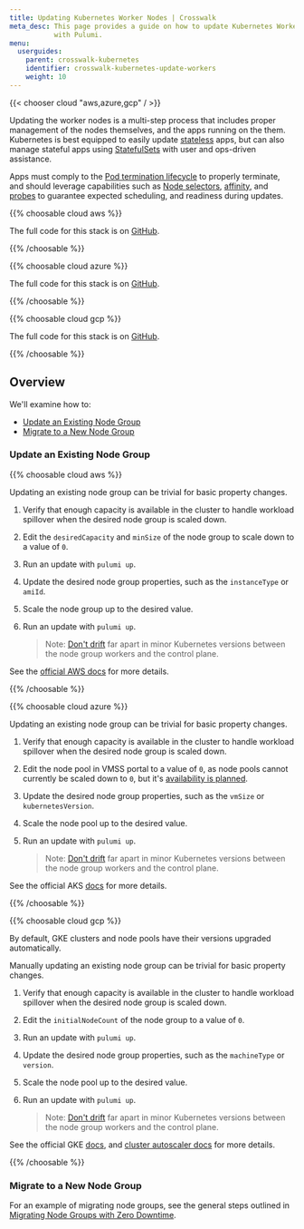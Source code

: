 ```yaml
---
title: Updating Kubernetes Worker Nodes | Crosswalk
meta_desc: This page provides a guide on how to update Kubernetes Worker Nodes
           with Pulumi.
menu:
  userguides:
    parent: crosswalk-kubernetes
    identifier: crosswalk-kubernetes-update-workers
    weight: 10
---
```


{{< chooser cloud "aws,azure,gcp" / >}}

Updating the worker nodes is a multi-step process that includes proper management
of the nodes themselves, and the apps running on the them. Kubernetes is best
equipped to easily update [stateless][k8s-stateless] apps, but can also manage
stateful apps using [StatefulSets][k8s-stateful] with user and ops-driven
assistance.

Apps must comply to the [Pod termination lifecycle][k8s-term-lifecyce] to
properly terminate, and should leverage capabilities such as [Node selectors][k8s-node-selectors],
[affinity][k8s-affinity], and [probes][k8s-probes] to guarantee expected
scheduling, and readiness during updates.

{{% choosable cloud aws %}}

The full code for this stack is on [GitHub](https://github.com/pulumi/kubernetes-guides/tree/master/aws/03-cluster-configuration).

{{% /choosable %}}

{{% choosable cloud azure %}}

The full code for this stack is on [GitHub](https://github.com/pulumi/kubernetes-guides/tree/master/azure/03-cluster-configuration).

{{% /choosable %}}

{{% choosable cloud gcp %}}

The full code for this stack is on [GitHub](https://github.com/pulumi/kubernetes-guides/tree/master/gcp/03-cluster-configuration).

{{% /choosable %}}

## Overview

We'll examine how to:

* [Update an Existing Node Group](#update-an-existing-node-group)
* [Migrate to a New Node Group](#migrate-to-a-new-node-group)

### Update an Existing Node Group

{{% choosable cloud aws %}}

Updating an existing node group can be trivial for basic property changes.

1. Verify that enough capacity is available in the cluster to handle workload
   spillover when the desired node group is scaled down.
1. Edit the `desiredCapacity` and `minSize` of the node group to scale down to
   a value of `0`.
1. Run an update with `pulumi up`.
1. Update the desired node group properties, such as the `instanceType` or `amiId`.
1. Scale the node group up to the desired value.
1. Run an update with `pulumi up`.

   > Note: [Don't drift][k8s-version-skew] far apart in minor Kubernetes versions between
   > the node group workers and the control plane.

See the [official AWS docs][aws-update-ng] for more details.

[k8s-version-skew]: https://kubernetes.io/docs/setup/release/version-skew-policy/#supported-version-skew
[aws-update-ng]: https://docs.aws.amazon.com/eks/latest/userguide/update-stack.html

{{% /choosable %}}

{{% choosable cloud azure %}}

Updating an existing node group can be trivial for basic property changes.

1. Verify that enough capacity is available in the cluster to handle workload
   spillover when the desired node group is scaled down.
1. Edit the node pool in VMSS portal to a value of `0`, as node pools cannot
   currently be scaled down to `0`, but it's [availability is planned][aks-scaledown].
1. Update the desired node group properties, such as the `vmSize` or
   `kubernetesVersion`.
1. Scale the node pool up to the desired value.
1. Run an update with `pulumi up`.

   > Note: [Don't drift][k8s-version-skew] far apart in minor Kubernetes versions between
   > the node group workers and the control plane.

See the official AKS [docs][aks-upgrade-docs] for more details.

[aks-scaledown]: https://github.com/Azure/AKS/issues/1050
[k8s-version-skew]: https://kubernetes.io/docs/setup/release/version-skew-policy/#supported-version-skew
[aks-upgrade-docs]: https://docs.microsoft.com/en-us/azure/aks/upgrade-cluster

{{% /choosable %}}

{{% choosable cloud gcp %}}

By default, GKE clusters and node pools have their versions upgraded automatically.

Manually updating an existing node group can be trivial for basic property changes.

1. Verify that enough capacity is available in the cluster to handle workload
   spillover when the desired node group is scaled down.
1. Edit the `initialNodeCount` of the node group to a value of `0`.
1. Run an update with `pulumi up`.
1. Update the desired node group properties, such as the `machineType` or
   `version`.
1. Scale the node pool up to the desired value.
1. Run an update with `pulumi up`.

   > Note: [Don't drift][k8s-version-skew] far apart in minor Kubernetes versions between
   > the node group workers and the control plane.

See the official GKE [docs][gke-upgrade-docs], and [cluster autoscaler docs][gke-autoscaler] for more details.

[k8s-version-skew]: https://kubernetes.io/docs/setup/release/version-skew-policy/#supported-version-skew
[gke-upgrade-docs]: https://cloud.google.com/kubernetes-engine/docs/how-to/upgrading-a-cluster
[gke-autoscaler]: https://cloud.google.com/kubernetes-engine/docs/concepts/cluster-autoscaler

{{% /choosable %}}

### Migrate to a New Node Group

For an example of migrating node groups, see the general steps outlined in [Migrating Node Groups with Zero Downtime][migrate-ng-tutorial].

<!-- markdownlint-disable url -->
[migrate-ng-tutorial]: /registry/packages/kubernetes/how-to-guides/eks-migrate-nodegroups/
[k8s-stateless]: https://kubernetes.io/docs/tasks/run-application/run-stateless-application-deployment
[k8s-stateful]: https://kubernetes.io/docs/concepts/workloads/controllers/statefulset
[k8s-affinity]: https://kubernetes.io/docs/concepts/configuration/assign-pod-node/#inter-pod-affinity-and-anti-affinity-beta-feature
[k8s-probes]: https://kubernetes.io/docs/tasks/configure-pod-container/configure-liveness-readiness-probes
[k8s-term-lifecyce]: https://kubernetes.io/docs/concepts/containers/container-lifecycle-hooks
[k8s-node-selectors]: https://kubernetes.io/docs/concepts/configuration/assign-pod-node/#affinity-and-anti-affinity
<!-- markdownlint-enable url -->
